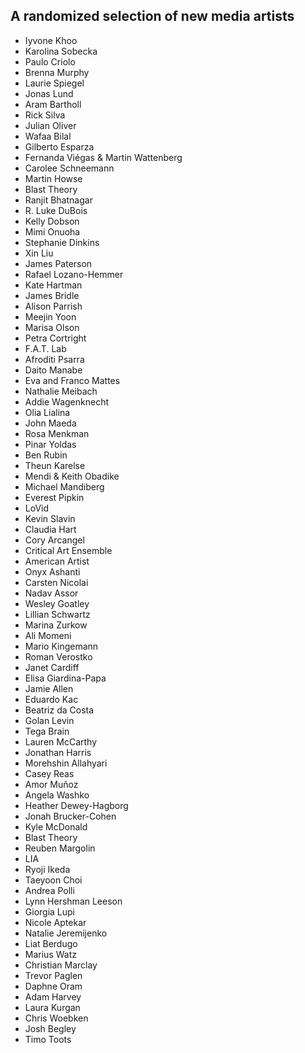 ## A randomized selection of new media artists
- Iyvone Khoo
- Karolina Sobecka
- Paulo Criolo
- Brenna Murphy
- Laurie Spiegel
- Jonas Lund
- Aram Bartholl
- Rick Silva
- Julian Oliver
- Wafaa Bilal
- Gilberto Esparza
- Fernanda Viégas & Martin Wattenberg
- Carolee Schneemann
- Martin Howse
- Blast Theory
- Ranjit Bhatnagar
- R. Luke DuBois
- Kelly Dobson
- Mimi Onuoha
- Stephanie Dinkins
- Xin Liu
- James Paterson
- Rafael Lozano-Hemmer
- Kate Hartman
- James Bridle
- Alison Parrish
- Meejin Yoon
- Marisa Olson
- Petra Cortright
- F.A.T. Lab
- Afroditi Psarra
- Daito Manabe
- Eva and Franco Mattes
- Nathalie Meibach
- Addie Wagenknecht
- Olia Lialina
- John Maeda
- Rosa Menkman
- Pinar Yoldas
- Ben Rubin
- Theun Karelse
- Mendi & Keith Obadike
- Michael Mandiberg
- Everest Pipkin
- LoVid
- Kevin Slavin
- Claudia Hart
- Cory Arcangel
- Critical Art Ensemble
- American Artist
- Onyx Ashanti
- Carsten Nicolai
- Nadav Assor
- Wesley Goatley
- Lillian Schwartz
- Marina Zurkow
- Ali Momeni
- Mario Kingemann
- Roman Verostko
- Janet Cardiff
- Elisa Giardina-Papa
- Jamie Allen
- Eduardo Kac
- Beatriz da Costa
- Golan Levin
- Tega Brain
- Lauren McCarthy
- Jonathan Harris
- Morehshin Allahyari
- Casey Reas
- Amor Muñoz
- Angela Washko
- Heather Dewey-Hagborg
- Jonah Brucker-Cohen
- Kyle McDonald
- Blast Theory
- Reuben Margolin
- LIA
- Ryoji Ikeda
- Taeyoon Choi
- Andrea Polli
- Lynn Hershman Leeson
- Giorgia Lupi
- Nicole Aptekar
- Natalie Jeremijenko
- Liat Berdugo
- Marius Watz
- Christian Marclay
- Trevor Paglen
- Daphne Oram
- Adam Harvey
- Laura Kurgan
- Chris Woebken
- Josh Begley
- Timo Toots
